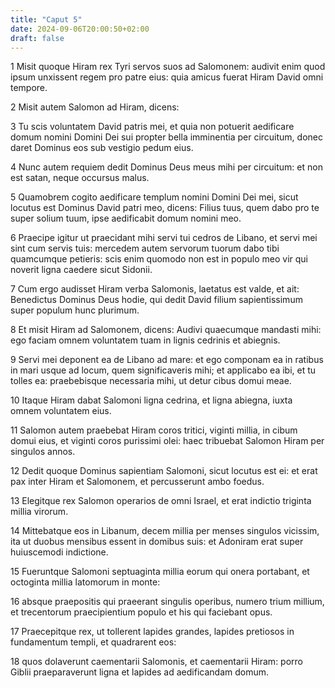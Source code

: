 ```yaml
---
title: "Caput 5"
date: 2024-09-06T20:00:50+02:00
draft: false
---
```



1 Misit quoque Hiram rex Tyri servos suos ad Salomonem: audivit enim quod ipsum unxissent regem pro patre eius: quia amicus fuerat Hiram David omni tempore.

2 Misit autem Salomon ad Hiram, dicens:

3 Tu scis voluntatem David patris mei, et quia non potuerit aedificare domum nomini Domini Dei sui propter bella imminentia per circuitum, donec daret Dominus eos sub vestigio pedum eius.

4 Nunc autem requiem dedit Dominus Deus meus mihi per circuitum: et non est satan, neque occursus malus.

5 Quamobrem cogito aedificare templum nomini Domini Dei mei, sicut locutus est Dominus David patri meo, dicens: Filius tuus, quem dabo pro te super solium tuum, ipse aedificabit domum nomini meo.

6 Praecipe igitur ut praecidant mihi servi tui cedros de Libano, et servi mei sint cum servis tuis: mercedem autem servorum tuorum dabo tibi quamcumque petieris: scis enim quomodo non est in populo meo vir qui noverit ligna caedere sicut Sidonii.

7 Cum ergo audisset Hiram verba Salomonis, laetatus est valde, et ait: Benedictus Dominus Deus hodie, qui dedit David filium sapientissimum super populum hunc plurimum.

8 Et misit Hiram ad Salomonem, dicens: Audivi quaecumque mandasti mihi: ego faciam omnem voluntatem tuam in lignis cedrinis et abiegnis.

9 Servi mei deponent ea de Libano ad mare: et ego componam ea in ratibus in mari usque ad locum, quem significaveris mihi; et applicabo ea ibi, et tu tolles ea: praebebisque necessaria mihi, ut detur cibus domui meae.

10 Itaque Hiram dabat Salomoni ligna cedrina, et ligna abiegna, iuxta omnem voluntatem eius.

11 Salomon autem praebebat Hiram coros tritici, viginti millia, in cibum domui eius, et viginti coros purissimi olei: haec tribuebat Salomon Hiram per singulos annos.

12 Dedit quoque Dominus sapientiam Salomoni, sicut locutus est ei: et erat pax inter Hiram et Salomonem, et percusserunt ambo foedus.

13 Elegitque rex Salomon operarios de omni Israel, et erat indictio triginta millia virorum.

14 Mittebatque eos in Libanum, decem millia per menses singulos vicissim, ita ut duobus mensibus essent in domibus suis: et Adoniram erat super huiuscemodi indictione.

15 Fueruntque Salomoni septuaginta millia eorum qui onera portabant, et octoginta millia latomorum in monte:

16 absque praepositis qui praeerant singulis operibus, numero trium millium, et trecentorum praecipientium populo et his qui faciebant opus.

17 Praecepitque rex, ut tollerent lapides grandes, lapides pretiosos in fundamentum templi, et quadrarent eos:

18 quos dolaverunt caementarii Salomonis, et caementarii Hiram: porro Giblii praeparaverunt ligna et lapides ad aedificandam domum.

